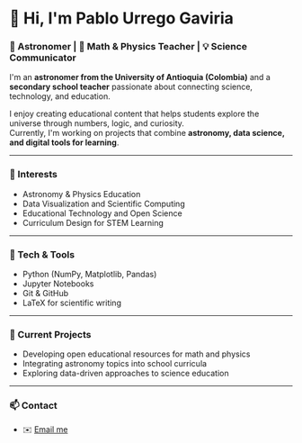 # 👋 Hi, I'm Pablo Urrego Gaviria  

### 🌌 Astronomer | 🧮 Math & Physics Teacher | 💡 Science Communicator  

I'm an **astronomer from the University of Antioquia (Colombia)** and a **secondary school teacher** passionate about connecting science, technology, and education.  

I enjoy creating educational content that helps students explore the universe through numbers, logic, and curiosity.  
Currently, I'm working on projects that combine **astronomy, data science, and digital tools for learning**.  

---

### 🔭 Interests  
- Astronomy & Physics Education  
- Data Visualization and Scientific Computing  
- Educational Technology and Open Science  
- Curriculum Design for STEM Learning  

---

### 🧠 Tech & Tools  
- Python (NumPy, Matplotlib, Pandas)  
- Jupyter Notebooks  
- Git & GitHub  
- LaTeX for scientific writing  

---

### 🌱 Current Projects  
- Developing open educational resources for math and physics  
- Integrating astronomy topics into school curricula  
- Exploring data-driven approaches to science education  

---

### 📫 Contact  
- ✉️ [Email me](mailto:your_email@example.com)
